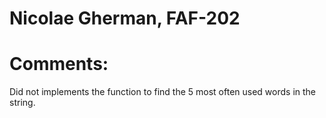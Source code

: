 # Nicolae Gherman, FAF-202 

# Comments: 
Did not implements the function to find the 5 most often used words in the string.
